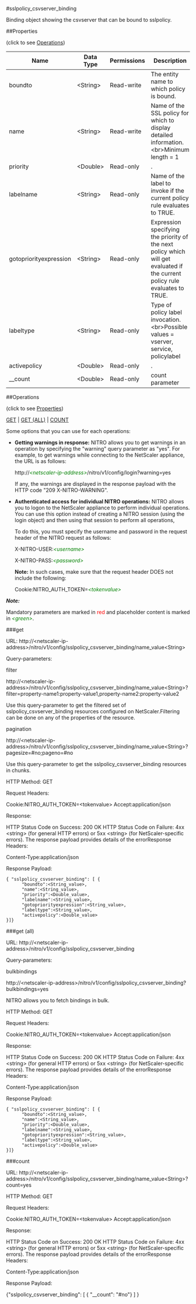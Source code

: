 #sslpolicy_csvserver_binding

Binding object showing the csvserver that can be bound to sslpolicy.


##Properties 
<span>(click to see [Operations](#operations))</span>


<table><thead><tr><th>Name</th><th> Data Type</th><th> Permissions</th><th>Description</th></tr></thead><tbody><tr><td>boundto</td><td>&lt;String></td><td>Read-write</td><td>The entity name to which policy is bound.</td><tr><tr><td>name</td><td>&lt;String></td><td>Read-write</td><td>Name of the SSL policy for which to display detailed information.&lt;br>Minimum length = 1</td><tr><tr><td>priority</td><td>&lt;Double></td><td>Read-only</td><td>.</td><tr><tr><td>labelname</td><td>&lt;String></td><td>Read-only</td><td>Name of the label to invoke if the current policy rule evaluates to TRUE.</td><tr><tr><td>gotopriorityexpression</td><td>&lt;String></td><td>Read-only</td><td>Expression specifying the priority of the next policy which will get evaluated if the current policy rule evaluates to TRUE.</td><tr><tr><td>labeltype</td><td>&lt;String></td><td>Read-only</td><td>Type of policy label invocation.&lt;br>Possible values = vserver, service, policylabel</td><tr><tr><td>activepolicy</td><td>&lt;Double></td><td>Read-only</td><td>.</td><tr><tr><td>__count</td><td>&lt;Double></td><td>Read-only</td><td>count parameter</td><tr></tbody></table>
##Operations 
<span>(click to see [Properties](#properties))</span>


[GET](#get) | [GET (ALL)](#get-(all)) | [COUNT](#count)


Some options that you can use for each operations:
<ul><li><p><b>Getting warnings in response:</b> NITRO allows you to get warnings in an operation by specifying the "warning" query parameter as "yes". For example, to get warnings while connecting to the NetScaler appliance, the URL is as follows:</p><p>http://<span style="color:green;font-style:italic;">&lt;netscaler-ip-address&gt;</span>/nitro/v1/config/login?warning=yes</p><p>If any, the warnings are displayed in the response payload with the HTTP code "209 X-NITRO-WARNING".</p></li><li><p><b>Authenticated access for individual NITRO operations:</b> NITRO allows you to logon to the NetScaler appliance to perform individual operations. You can use this option instead of creating a NITRO session (using the login object) and then using that session to perform all operations,</p><p>To do this, you must specify the username and password in the request header of the NITRO request as follows:</p><p>X-NITRO-USER:<span style="color:green;font-style:italic;">&lt;username&gt;</span></p><p>X-NITRO-PASS:<span style="color:green;font-style:italic;">&lt;password&gt;</span></p><p><b>Note:</b> In such cases, make sure that the request header DOES not include the following:</p><p>Cookie:NITRO_AUTH_TOKEN=<span style="color:green;font-style:italic;">&lt;tokenvalue&gt;</span></p></li></ul>



***Note:*** 
Mandatory parameters are marked in <span style="color:#FF0000;">red</span> and placeholder content is marked in <span style="color:green;font-style:italic">&lt;green&gt;</span>.

###get



URL: http://&lt;netscaler-ip-address&gt;/nitro/v1/config/sslpolicy_csvserver_binding/name_value&lt;String&gt;
Query-parameters:
filter
http://&lt;netscaler-ip-address&gt;/nitro/v1/config/sslpolicy_csvserver_binding/name_value&lt;String&gt;?filter=property-name1:property-value1,property-name2:property-value2
Use this query-parameter to get the filtered set of sslpolicy_csvserver_binding resources configured on NetScaler.Filtering can be done on any of the properties of the resource.


pagination
http://&lt;netscaler-ip-address&gt;/nitro/v1/config/sslpolicy_csvserver_binding/name_value&lt;String&gt;?pagesize=#no;pageno=#no
Use this query-parameter to get the sslpolicy_csvserver_binding resources in chunks.



HTTP Method: GET
Request Headers:

Cookie:NITRO_AUTH_TOKEN=&lt;tokenvalue&gt;Accept:application/json

Response:
HTTP Status Code on Success: 200 OKHTTP Status Code on Failure: 4xx &lt;string&gt; (for general HTTP errors) or 5xx &lt;string&gt; (for NetScaler-specific errors). The response payload provides details of the errorResponse Headers:

Content-Type:application/json

Response Payload: ```{ "sslpolicy_csvserver_binding": [ {      "boundto":<String_value>,      "name":<String_value>,      "priority":<Double_value>,      "labelname":<String_value>,      "gotopriorityexpression":<String_value>,      "labeltype":<String_value>,      "activepolicy":<Double_value>}]}```



###get (all)



URL: http://&lt;netscaler-ip-address&gt;/nitro/v1/config/sslpolicy_csvserver_binding
Query-parameters:
bulkbindings
http://&lt;netscaler-ip-address&gt;/nitro/v1/config/sslpolicy_csvserver_binding?bulkbindings=yes
NITRO allows you to fetch bindings in bulk.



HTTP Method: GET
Request Headers:

Cookie:NITRO_AUTH_TOKEN=&lt;tokenvalue&gt;Accept:application/json

Response:
HTTP Status Code on Success: 200 OKHTTP Status Code on Failure: 4xx &lt;string&gt; (for general HTTP errors) or 5xx &lt;string&gt; (for NetScaler-specific errors). The response payload provides details of the errorResponse Headers:

Content-Type:application/json

Response Payload: ```{ "sslpolicy_csvserver_binding": [ {      "boundto":<String_value>,      "name":<String_value>,      "priority":<Double_value>,      "labelname":<String_value>,      "gotopriorityexpression":<String_value>,      "labeltype":<String_value>,      "activepolicy":<Double_value>}]}```



###count



URL: http://&lt;netscaler-ip-address&gt;/nitro/v1/config/sslpolicy_csvserver_binding/name_value&lt;String&gt;?count=yes
HTTP Method: GET
Request Headers:

Cookie:NITRO_AUTH_TOKEN=&lt;tokenvalue&gt;Accept:application/json

Response:
HTTP Status Code on Success: 200 OKHTTP Status Code on Failure: 4xx &lt;string&gt; (for general HTTP errors) or 5xx &lt;string&gt; (for NetScaler-specific errors). The response payload provides details of the errorResponse Headers:

Content-Type:application/json

Response Payload: 
{"sslpolicy_csvserver_binding": [ { "__count": "#no"} ] }


